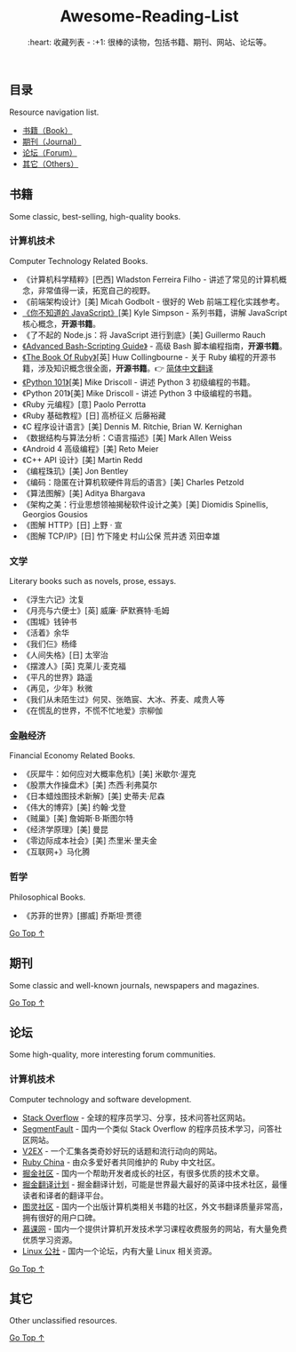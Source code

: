 <div align="center">
  <h1>Awesome-Reading-List</h1>

  <p>:heart: 收藏列表 - :+1: 很棒的读物，包括书籍、期刊、网站、论坛等。</p>
</div>

<br />

## 目录

Resource navigation list.

- [书籍（Book）](#书籍)
- [期刊（Journal）](#期刊)
- [论坛（Forum）](#论坛)
- [其它（Others）](#其它)

## 书籍

Some classic, best-selling, high-quality books.

### 计算机技术

Computer Technology Related Books.

- 《计算机科学精粹》[巴西] Wladston Ferreira Filho - 讲述了常见的计算机概念，非常值得一读，拓宽自己的视野。
- 《前端架构设计》[美] Micah Godbolt - 很好的 Web 前端工程化实践参考。
- [《你不知道的 JavaScript》](https://github.com/getify/You-Dont-Know-JS)[美] Kyle Simpson - 系列书籍，讲解 JavaScript 核心概念，**开源书籍**。
- 《了不起的 Node.js：将 JavaScript 进行到底》[美] Guillermo Rauch
- [《Advanced Bash-Scripting Guide》](http://tldp.org/LDP/abs/html/) - 高级 Bash 脚本编程指南，**开源书籍**。	
- [《The Book Of Ruby》](http://www.sapphiresteel.com/ruby-programming/The-Book-Of-Ruby.html)[英] Huw Collingbourne - 关于 Ruby 编程的开源书籍，涉及知识概念很全面，**开源书籍**。:point_right: [简体中文翻译](https://wang1212.github.io/the-book-of-ruby/#/0-homepage.html)	
- [《Python 101》](http://python101.pythonlibrary.org)[美] Mike Driscoll - 讲述 Python 3 初级编程的书籍。	
- 《Python 201》[美] Mike Driscoll - 讲述 Python 3 中级编程的书籍。
- 《Ruby 元编程》[意] Paolo Perrotta
- 《Ruby 基础教程》[日] 高桥征义 后藤裕藏
- 《C 程序设计语言》[美] Dennis M. Ritchie, Brian W. Kernighan
- 《数据结构与算法分析：C语言描述》[美] Mark Allen Weiss
- 《Android 4 高级编程》[美] Reto Meier
- 《C++ API 设计》[美] Martin Redd
- 《编程珠玑》[美] Jon Bentley
- 《编码：隐匿在计算机软硬件背后的语言》[美] Charles Petzold
- 《算法图解》[美] Aditya Bhargava
- 《架构之美：行业思想领袖揭秘软件设计之美》[美] Diomidis Spinellis, Georgios Gousios
- 《图解 HTTP》[日] 上野 · 宣
- 《图解 TCP/IP》[日] 竹下隆史 村山公保 荒井透 苅田幸雄

### 文学

Literary books such as novels, prose, essays.

- 《浮生六记》沈复
- 《月亮与六便士》[英] 威廉· 萨默赛特·毛姆
- 《围城》钱钟书
- 《活着》余华
- 《我们仨》杨绛
- 《人间失格》[日] 太宰治
- 《摆渡人》[英] 克莱儿·麦克福
- 《平凡的世界》路遥
- 《再见，少年》秋微
- 《我们从未陌生过》何炅、张皓宸、大冰、荞麦、咸贵人等
- 《在慌乱的世界，不慌不忙地爱》宗柳伽

### 金融经济

Financial Economy Related Books.

- 《灰犀牛：如何应对大概率危机》[美] 米歇尔·渥克
- 《股票大作操盘术》[美] 杰西·利弗莫尔
- 《日本蜡烛图技术新解》[美] 史蒂夫·尼森
- 《伟大的博弈》[美] 约翰·戈登
- 《贼巢》[美] 詹姆斯·B·斯图尔特
- 《经济学原理》[美] 曼昆
- 《零边际成本社会》[美] 杰里米·里夫金
- 《互联网+》马化腾

### 哲学

Philosophical Books.

- 《苏菲的世界》[挪威] 乔斯坦·贾德

[Go Top ↑](#awesome-reading-list)

## 期刊

Some classic and well-known journals, newspapers and magazines.

[Go Top ↑](#awesome-reading-list)

## 论坛

Some high-quality, more interesting forum communities.

### 计算机技术

Computer technology and software development.

- [Stack Overflow](https://stackoverflow.com/) - 全球的程序员学习、分享，技术问答社区网站。
- [SegmentFault](https://segmentfault.com/) - 国内一个类似 Stack Overflow 的程序员技术学习，问答社区网站。
- [V2EX](https://v2ex.com/) - 一个汇集各类奇妙好玩的话题和流行动向的网站。
- [Ruby China](https://ruby-china.org/) - 由众多爱好者共同维护的 Ruby 中文社区。
- [掘金社区](https://juejin.im/) - 国内一个帮助开发者成长的社区，有很多优质的技术文章。
- [掘金翻译计划](https://github.com/xitu/gold-miner) - 掘金翻译计划，可能是世界最大最好的英译中技术社区，最懂读者和译者的翻译平台。
- [图灵社区](http://www.ituring.com.cn/) - 国内一个出版计算机类相关书籍的社区，外文书翻译质量非常高，拥有很好的用户口碑。
- [慕课网](https://www.imooc.com/) - 国内一个提供计算机开发技术学习课程收费服务的网站，有大量免费优质学习资源。
- [Linux 公社](https://www.linuxidc.com/) - 国内一个论坛，内有大量 Linux 相关资源。

[Go Top ↑](#awesome-reading-list)

## 其它

Other unclassified resources.

[Go Top ↑](#awesome-reading-list)
